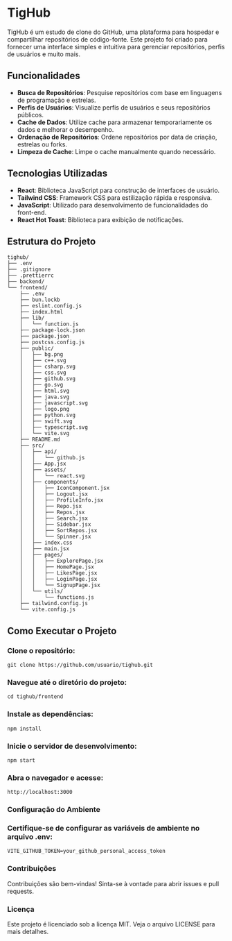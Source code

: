# TigHub

TigHub é um estudo de clone do GitHub, uma plataforma para hospedar e compartilhar repositórios de código-fonte. Este projeto foi criado para fornecer uma interface simples e intuitiva para gerenciar repositórios, perfis de usuários e muito mais.

## Funcionalidades

- **Busca de Repositórios**: Pesquise repositórios com base em linguagens de programação e estrelas.
- **Perfis de Usuários**: Visualize perfis de usuários e seus repositórios públicos.
- **Cache de Dados**: Utilize cache para armazenar temporariamente os dados e melhorar o desempenho.
- **Ordenação de Repositórios**: Ordene repositórios por data de criação, estrelas ou forks.
- **Limpeza de Cache**: Limpe o cache manualmente quando necessário.

## Tecnologias Utilizadas

- **React**: Biblioteca JavaScript para construção de interfaces de usuário.
- **Tailwind CSS**: Framework CSS para estilização rápida e responsiva.
- **JavaScript**: Utilizado para desenvolvimento de funcionalidades do front-end.
- **React Hot Toast**: Biblioteca para exibição de notificações.

## Estrutura do Projeto

```
tighub/
├── .env
├── .gitignore
├── .prettierrc
├── backend/
└── frontend/
    ├── .env
    ├── bun.lockb
    ├── eslint.config.js
    ├── index.html
    ├── lib/
    │   └── function.js
    ├── package-lock.json
    ├── package.json
    ├── postcss.config.js
    ├── public/
    │   ├── bg.png
    │   ├── c++.svg
    │   ├── csharp.svg
    │   ├── css.svg
    │   ├── github.svg
    │   ├── go.svg
    │   ├── html.svg
    │   ├── java.svg
    │   ├── javascript.svg
    │   ├── logo.png
    │   ├── python.svg
    │   ├── swift.svg
    │   ├── typescript.svg
    │   └── vite.svg
    ├── README.md
    ├── src/
    │   ├── api/
    │   │   └── github.js
    │   ├── App.jsx
    │   ├── assets/
    │   │   └── react.svg
    │   ├── components/
    │   │   ├── IconComponent.jsx
    │   │   ├── Logout.jsx
    │   │   ├── ProfileInfo.jsx
    │   │   ├── Repo.jsx
    │   │   ├── Repos.jsx
    │   │   ├── Search.jsx
    │   │   ├── Sidebar.jsx
    │   │   ├── SortRepos.jsx
    │   │   └── Spinner.jsx
    │   ├── index.css
    │   ├── main.jsx
    │   ├── pages/
    │   │   ├── ExplorePage.jsx
    │   │   ├── HomePage.jsx
    │   │   ├── LikesPage.jsx
    │   │   ├── LoginPage.jsx
    │   │   └── SignupPage.jsx
    │   └── utils/
    │       └── functions.js
    ├── tailwind.config.js
    └── vite.config.js
```
## Como Executar o Projeto

### Clone o repositório:
```git clone https://github.com/usuario/tighub.git```

### Navegue até o diretório do projeto:
```cd tighub/frontend```

### Instale as dependências:

```npm install```

### Inicie o servidor de desenvolvimento:
```npm start```

### Abra o navegador e acesse:
```http://localhost:3000```

### Configuração do Ambiente

### Certifique-se de configurar as variáveis de ambiente no arquivo .env:
```VITE_GITHUB_TOKEN=your_github_personal_access_token```

### Contribuições

Contribuições são bem-vindas! Sinta-se à vontade para abrir issues e pull requests.

### Licença

Este projeto é licenciado sob a licença MIT. Veja o arquivo LICENSE para mais detalhes.
